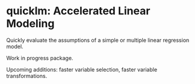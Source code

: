 # quicklm: Accelerated Linear Modeling

Quickly evaluate the assumptions of a simple or multiple linear regression model.

Work in progress package.

Upcoming additions: faster variable selection, faster variable transformations.
